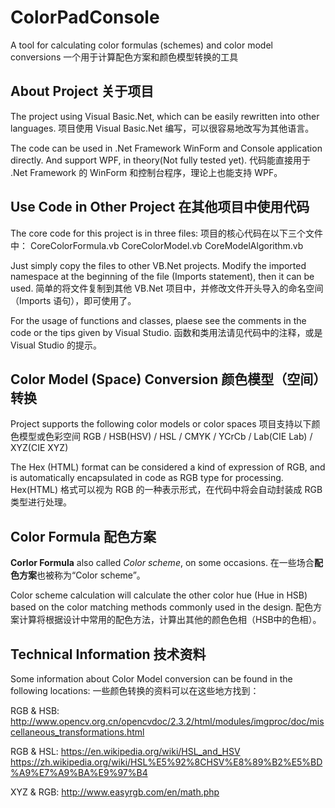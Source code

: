 # ColorPadConsole
A tool for calculating color formulas (schemes) and color model conversions
一个用于计算配色方案和颜色模型转换的工具

## About Project 关于项目
The project using Visual Basic.Net, which can be easily rewritten into other languages.
项目使用 Visual Basic.Net 编写，可以很容易地改写为其他语言。

The code can be used in .Net Framework WinForm and Console application directly. And support WPF, in theory(Not fully tested yet).
代码能直接用于 .Net Framework 的 WinForm 和控制台程序，理论上也能支持 WPF。

## Use Code in Other Project 在其他项目中使用代码
The core code for this project is in three files:
项目的核心代码在以下三个文件中：
CoreColorFormula.vb
CoreColorModel.vb
CoreModelAlgorithm.vb

Just simply copy the files to other VB.Net projects. Modify the imported namespace at the beginning of the file (Imports statement), then it can be used.
简单的将文件复制到其他 VB.Net 项目中，并修改文件开头导入的命名空间（Imports 语句），即可使用了。

For the usage of functions and classes, plaese see the comments in the code or the tips given by Visual Studio.
函数和类用法请见代码中的注释，或是 Visual Studio 的提示。

## Color Model (Space) Conversion 颜色模型（空间）转换
Project supports the following color models or color spaces
项目支持以下颜色模型或色彩空间
RGB / HSB(HSV) / HSL / CMYK / YCrCb / Lab(CIE Lab) / XYZ(CIE XYZ)

The Hex (HTML) format can be considered a kind of expression of RGB, and is automatically encapsulated in code as RGB type for processing.
Hex(HTML) 格式可以视为 RGB 的一种表示形式，在代码中将会自动封装成 RGB 类型进行处理。

## Color Formula 配色方案
**Corlor Formula** also called *Color scheme*, on some occasions.
在一些场合**配色方案**也被称为“Color scheme”。

Color scheme calculation will calculate the other color hue (Hue in HSB) based on the color matching methods commonly used in the design.
配色方案计算将根据设计中常用的配色方法，计算出其他的颜色色相（HSB中的色相）。

## Technical Information 技术资料
Some information about Color Model conversion can be found in the following locations:
一些颜色转换的资料可以在这些地方找到：

RGB & HSB: http://www.opencv.org.cn/opencvdoc/2.3.2/html/modules/imgproc/doc/miscellaneous_transformations.html

RGB & HSL: https://en.wikipedia.org/wiki/HSL_and_HSV
https://zh.wikipedia.org/wiki/HSL%E5%92%8CHSV%E8%89%B2%E5%BD%A9%E7%A9%BA%E9%97%B4

XYZ & RGB: http://www.easyrgb.com/en/math.php